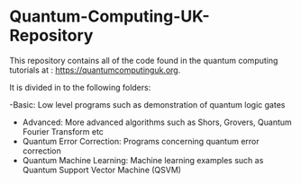 # Quantum-Computing-UK-Repository

This repository contains all of the code found in the quantum computing tutorials at : https://quantumcomputinguk.org. 

It is divided in to the following folders: 

-Basic: Low level programs such as demonstration of quantum logic gates
- Advanced: More advanced algorithms such as Shors, Grovers, Quantum Fourier Transform etc
- Quantum Error Correction: Programs concerning quantum error correction
- Quantum Machine Learning: Machine learning examples such as Quantum Support Vector Machine (QSVM)
